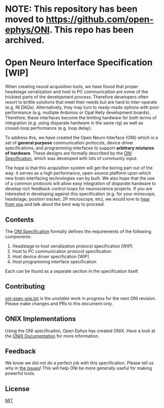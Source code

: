 # NOTE: This repository has been moved to https://github.com/open-ephys/ONI. This repo has been archived.

# Open Neuro Interface Specification [WIP]

When creating neural acquisition tools, we have found that proper headstage
serialization and host to PC communication are some of the trickiest parts of
the development process. Therefore developers often resort to brittle solutions
that meet their needs but are hard to inter-operate (e.g. NI DAQs).
Alternatively, they may turn to ready-made options with poor performance (e.g.
multiple Arduinos or Opal Kelly development boards). Therefore, these
interfaces become the limiting hardware for both terms of integration (e.g.
using disparate hardware in the same rig)  as well as closed-loop performance
(e.g. loop delay).

To address this, we have created the Open Neuro Interface (ONI) which is a set
of __general purpose__ communication protocols, device driver specifications,
and programming interfaces to support __arbitrary mixtures of hardware__. These
designs are formally described by the [ONI Specificaiton](oni-spec.pdf), which was
developed with lots of community input.

The hope is that this acquisition system will get the boring part out of the
way: it serves as a high performance, open-source platform upon which new
brain interfacing technologies can by built. We also hope that the use of a common
protocols will allow easy integration of disparate hardware to develop rich
feedback control loops for neuroscience projects. If you are interested in
developing against this specification (e.g. for your miniscope, headstage,
position tracker, 2P microscope, etc), we would love to [hear from
you](https://open-ephys.org/contact) and talk about the best way to
proceed.

## Contents
The [ONI Specificaiton](oni-spec.pdf) formally defines the requirements of the
following components:

1. Headstage to host serialization protocol specification [WIP]
1. Host to PC communication protocol specification
1. Host device driver specification [WIP]
1. Host programming interface specification

Each can be found as a separate section in the specification itself. 

## Contributing
[oni-spec-wip.txt](oni-spec-wip.txt) is the _unstable_ work in
progress for the next ONI revision. Please make changes and PRs to this
document only.

## ONIX Implementations
Using the ONI specificaiton, Open Ephys has created ONIX. Have a look at the
[ONIX Documentation](https://open-ephys.github.io/onix-docs/index.html) 
for more information.

## Feedback
We know we did not do a perfect job with this specification. Please tell us
why in [the issues](https://github.com/open-ephys/ONI/issues)! This will help 
ONI be more generally useful for making powerful tools.

## License
[MIT](https://en.wikipedia.org/wiki/MIT_License)
